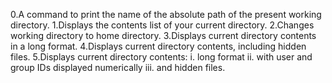 0.A command to print the name of the absolute path of the present working directory.
1.Displays the contents list of your current directory.
2.Changes working directory to home directory.
3.Displays current directory contents in a long format.
4.Displays current directory contents, including hidden files.
5.Displays current directory contents:
  i. long format
  ii. with user and group IDs displayed numerically
  iii. and hidden files.
